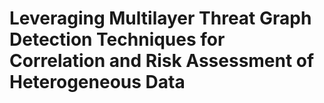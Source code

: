 # Leveraging Multilayer Threat Graph Detection Techniques for Correlation and Risk Assessment of Heterogeneous Data
